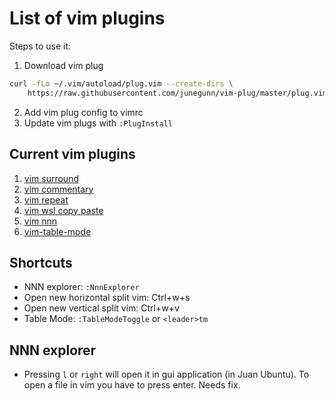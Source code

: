 # List of vim plugins

Steps to use it: 
1. Download vim plug

```bash
curl -fLo ~/.vim/autoload/plug.vim --create-dirs \
    https://raw.githubusercontent.com/junegunn/vim-plug/master/plug.vim
```

2. Add vim plug config to vimrc 
3. Update vim plugs with `:PlugInstall` 

## Current vim plugins

1. [vim surround](https://github.com/tpope/vim-surround)
2. [vim commentary](https://github.com/tpope/vim-commentary)
3. [vim repeat](https://github.com/tpope/vim-repeat)
4. [vim wsl copy paste](https://github.com/Konfekt/vim-wsl-copy-paste)
5. [vim nnn](https://github.com/mcchrish/nnn.vim)
6. [vim-table-mode](https://github.com/dhruvasagar/vim-table-mode)

## Shortcuts

* NNN explorer: `:NnnExplorer`
* Open new horizontal split vim: Ctrl+w+s
* Open new vertical split vim: Ctrl+w+v
* Table Mode: `:TableModeToggle` or `<leader>tm`

## NNN explorer

* Pressing `l` or `right` will open it in gui application (in Juan Ubuntu). To open a file in vim you have to press enter. Needs fix.

